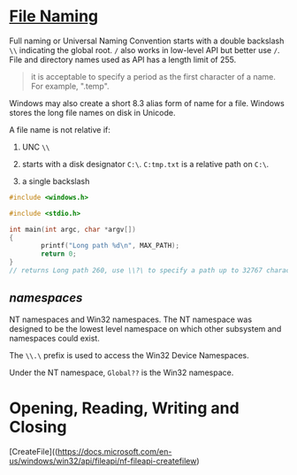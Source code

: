 # [File Naming](https://docs.microsoft.com/en-us/windows/win32/fileio/naming-a-file)

Full naming or Universal Naming Convention starts with a double backslash `\\` indicating the global root. `/` also works in low-level API but better use `/`. File and directory names used as API has a length limit of 255.

> it is acceptable to specify a period as the first character of a name. For example, ".temp".

Windows may also create a short 8.3 alias form of name for a file. Windows stores the long file names on disk in Unicode.

A file name is not relative if:

1. UNC `\\`

2. starts with a disk designator `C:\`. `C:tmp.txt` is a relative path on `C:\`.

3. a single backslash

```c
#include <windows.h>

#include <stdio.h>

int main(int argc, char *argv[])
{
        printf("Long path %d\n", MAX_PATH);
        return 0;
}
// returns Long path 260, use \\?\ to specify a path up to 32767 characters long,  \\?\C:\ and \\?\UNC\, which actually turns off automatic expansion of the path string.
```

## _namespaces_

NT namespaces and Win32 namespaces. The NT namespace was designed to be the lowest level namespace on which other subsystem and namespaces could exist.

The `\\.\` prefix is used to access the Win32 Device Namespaces.

Under the NT namespace, `Global??` is the Win32 namespace.

# Opening, Reading, Writing and Closing

[CreateFile]((https://docs.microsoft.com/en-us/windows/win32/api/fileapi/nf-fileapi-createfilew)


